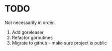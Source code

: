 # TODO

Not necessarily in order.

1. Add goreleaser
1. Refactor goroutines
1. Migrate to github - make sure project is public
